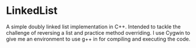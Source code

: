 # LinkedList
A simple doubly linked list implementation in C++. Intended to tackle the challenge of reversing a list and practice method overriding.
I use Cygwin to give me an environment to use g++ in for compiling and executing the code.
